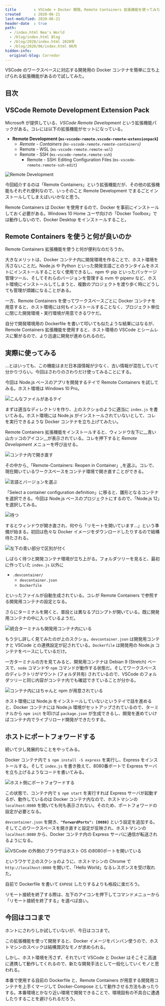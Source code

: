```yaml
---
title        : VSCode + Docker 開発。Remote Containers 拡張機能を使ってみた
created      : 2020-06-21
last-modified: 2020-06-21
header-date  : true
path:
  - /index.html Neo's World
  - /blog/index.html Blog
  - /blog/2020/index.html 2020年
  - /blog/2020/06/index.html 06月
hidden-info:
  original-blog: Corredor
---
```


VSCode のワークスペースに対応する開発用の Docker コンテナを簡単に立ち上げられる拡張機能があるので試してみた。

## 目次

## VSCode Remote Development Extension Pack

Microsoft が提供している、_VSCode Remote Development_ という拡張機能パックがある。コレには以下の拡張機能がセットになっている。

- __Remote Development (`ms-vscode-remote.vscode-remote-extensionpack`)__
  - _Remote - Containers (`ms-vscode-remote.remote-containers`)_
  - Remote - WSL (`ms-vscode-remote.remote-wsl`)
  - Remote - SSH (`ms-vscode-remote.remote-ssh`)
      - Remote - SSH: Editing Configuration Files (`ms-vscode-remote.remote-ssh-edit`)

![Remote Development](21-01-01.png)

今回紹介するのは「Remote Containers」という拡張機能だが、その他の拡張機能もそれぞれ便利なので、いっそのこと Remote Development でまるごとインストールしてしまえばいいかなと思う。

Remote Containers は Docker を使用するので、Docker を事前にインストールしておく必要がある。Windows 10 Home ユーザ向けの「Docker Toolbox」では動作しないので、Docker Desktop をインストールすること。

## Remote Containers を使うと何が良いのか

Remote Containers 拡張機能を使うと何が便利なのだろうか。

大きなメリットは、Docker コンテナ内に開発環境を作ることで、ホスト環境を汚さないことだ。Node.js や Python といった開発言語ごとのランタイムをホストにインストールすることなく使用できるし、npm や pip といったパッケージ管理ツール、そしてそれらのバージョンを管理する nvm や pipenv など、ホスト環境にインストールしてしまうと、複数のプロジェクトを渡り歩く時にどうしても管理が煩雑になることがある。

一方、Remote Containers を使ってワークスペースごとに Docker コンテナを用意すると、ホスト環境には何もインストールすることなく、プロジェクト単位に閉じた開発環境・実行環境が用意できるワケだ。

自分で開発環境用の Dockerfile を書いて叩いても似たような結果にはなるが、Remote Containers 拡張機能を使用すると、ホスト環境の VSCode とシームレスに繋がるので、より迅速に開発が進められるのだ。

## 実際に使ってみる

…とはいっても、この機能はまだ日本語情報が少なく、古い情報が混在していて分かりづらい。今回はさわりのさわりだけ使ってみることにする。

今回は Node.js ベースのアプリを開発するテイで Remote Containers を試してみる。ホスト環境は Windows 10 Pro。

![こんなファイルがあるテイ](21-01-02.png)

まずは適当なディレクトリを作り、上のスクショのように適当に `index.js` を書いてみる。ホスト環境には Node.js がインストールされていないとして、コレを実行できるような Docker コンテナを立ち上げてみたい。

Remote Containers 拡張機能をインストールすると、ウィンドウ左下に__青い山カッコのアイコン__が表示されている。コレを押下すると _Remote Development_ メニューを呼び出せる。

![コンテナ内で開き直す](21-01-03.png)

その中から_「Remote-Containers: Reopen in Container」_を選ぶ。コレで、現在開いているワークスペースをコンテナ環境で開き直すことができる。

![言語とバージョンを選ぶ](21-01-04.png)

「Select a container configuration definition」に移ると、雛形となるコンテナを選択できる。今回は Node.js ベースのプロジェクトにするので、「Node.js 12」を選択してみる。

![待つ](21-01-05.png)

するとウィンドウが開き直され、何やら「リモートを開いています…」という準備が始まる。初回は色々な Docker イメージをダウンロードしたりするので結構待たされる。

![左下の青い部分で区別が付く](21-01-06.png)

しばらく待つと開発コンテナ環境が立ち上がる。フォルダツリーを見ると、最初に作っていた `index.js` 以外に

- `.devcontainer/`
  - `devcontainer.json`
  - `Dockerfile`

といったファイルが自動生成されている。コレが Remote Containers で参照する開発用コンテナの設定となる。

さらにターミナルを開くと、普段とは異なるプロンプトが開いている。既に開発用コンテナの中に入っているようだ。

![統合ターミナルも開発用コンテナ内にいる](21-01-07.png)

もう少し詳しく見てみたのが上のスクショ。`devcontainer.json` は開発用コンテナと VSCode との連携設定が記されている。`Dockerfile` は開発用の Node.js コンテナをベースにしているだけ。

一方ターミナルの方を見てみると、開発用コンテナは Debian 9 (Stretch) ベースで、`node` コマンドや `npm` コマンドが動作する状態だ。そしてワークスペースのディレクトリがマウント (フォルダ共有) されているので、VSCode のフォルダツリーと同じ内容がコンテナ内でも確認できていることが分かる。

![コンテナ内にはちゃんと npm が用意されている](21-01-08.png)

ホスト環境には Node.js をインストールしていないというテイで話を進めると、Docker コンテナには Node.js 環境がセットアップされているので、ターミナルから `npm init` を叩けば `package.json` が生成できるし、開発を進めていけばコンテナ内でライブリロード開発ができたりする。

## ホストにポートフォワードする

続いて少し発展的なことをやってみる。

Docker コンテナ内で `$ npm install -S express` を実行し、Express をインストールする。そして `index.js` を書き換えて、8080番ポートで Express サーバを立ち上げるようなコードを書いてみる。

![ホスト側にポートフォワードする](21-01-09.png)

この状態で、コンテナ内で `$ npm start` を実行すれば Express サーバが起動するが、動作しているのは Docker コンテナ内なので、ホストマシンの `localhost:8080` を開いても何も表示されない。そのため、ポートフォワードの設定が必要となる。

`devcontainer.json` を開き、__`"forwardPorts": [8080]`__ という設定を追加する。そしてこのワークスペースを開き直すと設定が反映され、ホストマシンの `localhost:8080` から、Docker コンテナ内の Express サーバに通信が転送されるようになる。

![VSCode の外側のブラウザはホスト OS の8080ポートを開いている](21-01-10.png)

というワケで上のスクショのように、ホストマシンの Chrome で `http://localhost:8080` を開いて、「Hello World」なるレスポンスを受け取れた。

自前で Dockerfile を書いて `EXPOSE` したりするよりも格段に楽だろう。

リモート接続を終了する際は、左下のアイコンを押下してコマンドメニューから「リモート接続を終了する」を選べば良い。

## 今回はココまで

ホントにさわりしか試していないが、今日はココまで。

この拡張機能を使って開発すると、Docker イメージをバンバン使うので、ホストマシンのスペックは結構潤沢なモノが求められる。

しかし、ホスト環境を汚さず、それでいて VSCode と Docker はそこそこ高速に連携して動作してくれるので、新たな開発手法として一般化していくモノと思われる。

本番で使用する自前の Dockerfile と、Remote Containers が用意する開発用コンテナを上手くマージして Docker-Compose として動作させる方法もあったりする。本番環境とかなり近い環境で開発できることで、環境固有の不具合に遭遇したりすることを避けられるだろう。
